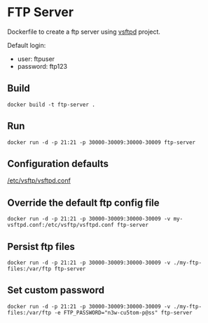 # FTP Server

Dockerfile to create a ftp server using [vsftpd](https://github.com/djarosz/vsftpd) project.

Default login:

- user: ftpuser
- password: ftp123

## Build

```shell
docker build -t ftp-server .
```

## Run

```shell
docker run -d -p 21:21 -p 30000-30009:30000-30009 ftp-server
```

## Configuration defaults

[/etc/vsftp/vsftpd.conf](./vsftpd.conf)

## Override the default ftp config file

```shell
docker run -d -p 21:21 -p 30000-30009:30000-30009 -v my-vsftpd.conf:/etc/vsftp/vsftpd.conf ftp-server
```

## Persist ftp files

```shell
docker run -d -p 21:21 -p 30000-30009:30000-30009 -v ./my-ftp-files:/var/ftp ftp-server
```

## Set custom password

```shell
docker run -d -p 21:21 -p 30000-30009:30000-30009 -v ./my-ftp-files:/var/ftp -e FTP_PASSWORD="n3w-cu5tom-p@ss" ftp-server
```
